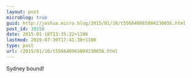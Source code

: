 ```yaml
---
layout: post
microblog: true
guid: http://joshua.micro.blog/2015/01/18/t556640965004230656.html
post_id: 39158
date: 2015-01-18T13:35:22+1100
lastmod: 2019-07-30T17:41:38+1100
type: post
url: /2015/01/18/t556640965004230656.html
---
```

Sydney bound!

